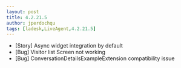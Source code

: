 ```yaml
---
layout: post
title: 4.2.21.5
author: jperdochqu
tags: [ladesk,LiveAgent,4.2.21.5]
---
```


- [Story] Async widget integration by default
- [Bug] Visitor list Screen not working
- [Bug] ConversationDetailsExampleExtension compatibility issue

